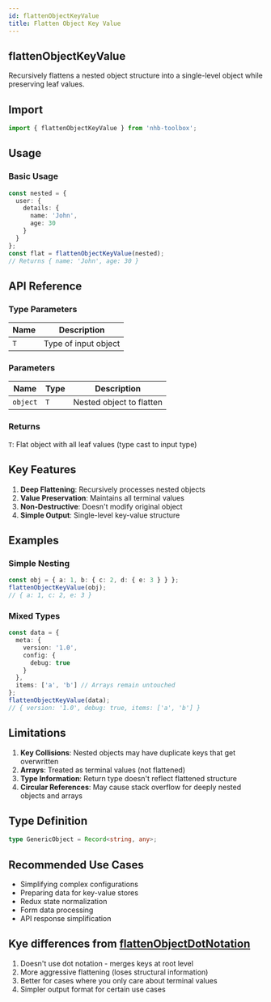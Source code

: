 ```yaml
---
id: flattenObjectKeyValue
title: Flatten Object Key Value
---
```


## flattenObjectKeyValue

Recursively flattens a nested object structure into a single-level object while preserving leaf values.

## Import

```typescript
import { flattenObjectKeyValue } from 'nhb-toolbox';
```

## Usage

### Basic Usage

```typescript
const nested = { 
  user: { 
    details: { 
      name: 'John',
      age: 30 
    } 
  } 
};
const flat = flattenObjectKeyValue(nested);
// Returns { name: 'John', age: 30 }
```

## API Reference

### Type Parameters

| Name | Description |
|------|-------------|
| `T`  | Type of input object |

### Parameters

| Name | Type | Description |
|------|------|-------------|
| `object` | `T` | Nested object to flatten |

### Returns

`T`: Flat object with all leaf values (type cast to input type)

## Key Features

1. **Deep Flattening**: Recursively processes nested objects
2. **Value Preservation**: Maintains all terminal values
3. **Non-Destructive**: Doesn't modify original object
4. **Simple Output**: Single-level key-value structure

## Examples

### Simple Nesting

```typescript
const obj = { a: 1, b: { c: 2, d: { e: 3 } } };
flattenObjectKeyValue(obj);
// { a: 1, c: 2, e: 3 }
```

### Mixed Types

```typescript
const data = {
  meta: {
    version: '1.0',
    config: {
      debug: true
    }
  },
  items: ['a', 'b'] // Arrays remain untouched
};
flattenObjectKeyValue(data);
// { version: '1.0', debug: true, items: ['a', 'b'] }
```

## Limitations

1. **Key Collisions**: Nested objects may have duplicate keys that get overwritten
2. **Arrays**: Treated as terminal values (not flattened)
3. **Type Information**: Return type doesn't reflect flattened structure
4. **Circular References**: May cause stack overflow for deeply nested objects and arrays

## Type Definition

```typescript
type GenericObject = Record<string, any>;
```

## Recommended Use Cases

- Simplifying complex configurations
- Preparing data for key-value stores
- Redux state normalization
- Form data processing
- API response simplification

## Kye differences from [flattenObjectDotNotation](flattenObjectDotNotation)

1. Doesn't use dot notation - merges keys at root level
2. More aggressive flattening (loses structural information)
3. Better for cases where you only care about terminal values
4. Simpler output format for certain use cases
